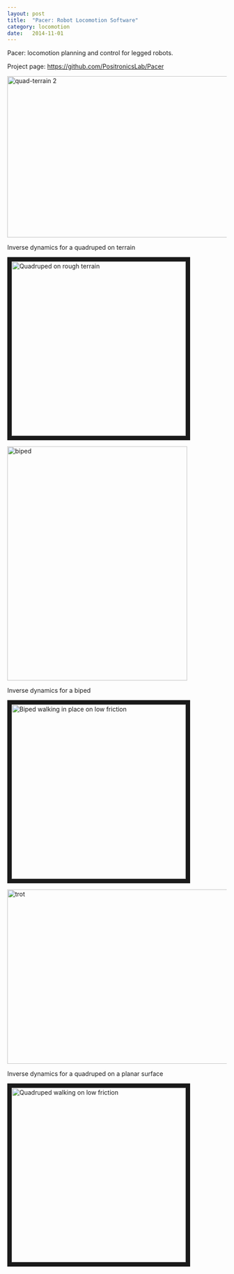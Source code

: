 ```yaml
---
layout: post
title:  "Pacer: Robot Locomotion Software"
category: locomotion
date:   2014-11-01
---
```


<p class="intro"><span class="dropcap">P</span>acer: locomotion planning and control for legged robots.</p>

Project page:
<a title="https://github.com/PositronicsLab/Pacer" href="https://github.com/PositronicsLab/Pacer">https://github.com/PositronicsLab/Pacer</a>

<a href="http://robotics.gwu.edu/positronics/wp-content/uploads/2014/11/quad-terrain-2.png"><img class="alignnone size-full wp-image-677" src="http://robotics.gwu.edu/positronics/wp-content/uploads/2014/11/quad-terrain-2.png" alt="quad-terrain 2" width="679" height="370" /></a>

<a> Inverse dynamics for a quadruped on terrain</a>

<a href="http://www.youtube.com/watch?feature=player_embedded&v=Y75e2uzOC8w
" target="_blank"><img src="http://img.youtube.com/vi/Y75e2uzOC8w/0.jpg" 
alt="Quadruped on rough terrain" width="400" border="10" /></a>


<a href="http://robotics.gwu.edu/positronics/wp-content/uploads/2014/11/biped.png"><img class="alignnone size-full wp-image-681" src="http://robotics.gwu.edu/positronics/wp-content/uploads/2014/11/biped.png" alt="biped" width="413" height="537" /></a>

<a>Inverse dynamics for a biped</a>

<a href="http://www.youtube.com/watch?feature=player_embedded&v=qX6jB_yRyi0
" target="_blank"><img src="http://img.youtube.com/vi/qX6jB_yRyi0/0.jpg" 
alt="Biped walking in place on low friction" width="400" border="10" /></a>

<a href="http://robotics.gwu.edu/positronics/wp-content/uploads/2014/11/trot.png"><img class="alignnone size-full wp-image-682" src="http://robotics.gwu.edu/positronics/wp-content/uploads/2014/11/trot.png" alt="trot" width="634" height="400" /></a>

<a>Inverse dynamics for a quadruped on a planar surface</a>

<a href="http://www.youtube.com/watch?feature=player_embedded&v=i-7jJB6IvZA
" target="_blank"><img src="http://img.youtube.com/vi/i-7jJB6IvZA/0.jpg" 
alt="Quadruped walking on low friction" width="400" border="10" /></a>

